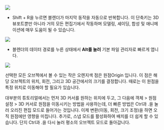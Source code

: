 
<image src="https://vagon.io/blog/assets/images/nik-image-001.gif" with="600" hight="400"> 

- Shift + R을 누르면 블렌더가 마지막 동작을 자동으로 반복합니다. 이 단축키는 3D 뷰포트뿐만 아니라 거의 모든 편집기에서 작동하며 모델링, 셰이딩, 합성 및 애니메이션에 매우 도움이 될 수 있습니다. 

<image src="https://vagon.io/blog/assets/images/nik-image-003.gif" with="600" hight="400"> 

- 블렌더의 데이터 경로를 누른 상태에서 **Alt를 눌러** 기본 파일 관리자로 빠르게 엽니다. 
  
<image src="https://vagon.io/blog/assets/images/nik-image-006.gif" with="600" hight="400"> 

선택한 모든 오브젝에서 볼 수 있는 작은 오렌지색 점은 원점Origin 입니다. 이 점은 해당 오브젝트의 위치, 회전, 그리고 3D 공간에서의 크기를 결정합니다. 때로는 이 원점을 특정 위치로 이동해야 할 필요가 있습니다.

대부분의 튜토리얼에서는 먼저 3D 커서를 원하는 위치에 두고, 그 다음에 객체 > 원점 설정 > 3D 커서로 원점을 이동시키는 방법을 사용하는데, 더 빠른 방법은 Ctrl과 .을 눌러 오리진 편집 모드로 들어가는 것입니다. 이제 변환(이동, 회전, 크기 조정)을 하면 오직 원점에만 영향을 미칩니다. 추가로, 스냅 모드를 활성화하여 배치를 더 쉽게 할 수 있습니다. 단지 Ctrl과 .을 다시 눌러 평소의 오브젝트 모드로 돌아갑니다.


